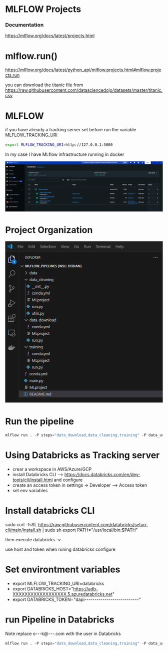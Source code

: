 # MLFLOW Projects
### Documentation

https://mlflow.org/docs/latest/projects.html

# mlflow.run()
https://mlflow.org/docs/latest/python_api/mlflow.projects.html#mlflow.projects.run

you can download the titanic file from https://raw.githubusercontent.com/datasciencedojo/datasets/master/titanic.csv

# MLFLOW
if you have already a tracking server set before run the variable  MLFLOW_TRACKING_URI 
```bash
export MLFLOW_TRACKING_URI=http://127.0.0.1:5000
```
In my case I have MLflow infrastructure running in docker

![alt text](images/mlflow.png)



# Project Organization

![alt text](images/project.png)

# Run the pipeline

```python
mlflow run . -P steps="data_download,data_cleaning,training" -P data_url="https://raw.githubusercontent.com/datasciencedojo/datasets/master/titanic.csv" --experiment-name pipelines
```

# Using Databricks as Tracking server

- crear a workspace in AWS/Azure/GCP
- install Databricks CLI --> https://docs.databricks.com/en/dev-tools/cli/install.html and configure
- create an access token in settings -> Developer --> Access token
- set env variables

# Install databricks CLI

sudo curl -fsSL https://raw.githubusercontent.com/databricks/setup-cli/main/install.sh | sudo sh
export PATH="/usr/local/bin:$PATH"

then execute databricks -v

use host and token when runing databricks configure

# Set environtment variables

- export MLFLOW_TRACKING_URI=databricks
- export DATABRICKS_HOST="https://adb-XXXXXXXXXXXXXXXXXX.5.azuredatabricks.net"
- export DATABRICKS_TOKEN="dapi---------------------------"

# run Pipeline in Databricks

Note replace o---k@---.com with the user in Databricks
```python
mlflow run . -P steps="data_download,data_cleaning,training" -P data_url="https://raw.githubusercontent.com/datasciencedojo/datasets/master/titanic.csv" --experiment-name /Users/o---k@---.com/pipelines --run-name workflow
```

